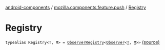 [android-components](../index.md) / [mozilla.components.feature.push](index.md) / [Registry](./-registry.md)

# Registry

`typealias Registry<T, M> = `[`ObserverRegistry`](../mozilla.components.support.base.observer/-observer-registry/index.md)`<`[`Observer`](../mozilla.components.concept.push/-bus/-observer/index.md)`<`[`T`](-registry.md#T)`, `[`M`](-registry.md#M)`>>` [(source)](https://github.com/mozilla-mobile/android-components/blob/master/components/feature/push/src/main/java/mozilla/components/feature/push/MessageBus.kt#L13)